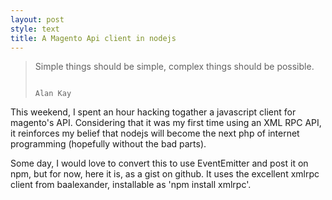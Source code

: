 ```yaml
---
layout: post
style: text
title: A Magento Api client in nodejs
---
```


> Simple things should be simple, complex things should be possible.
>
>																			Alan Kay

This weekend, I spent an hour hacking togather a javascript client for magento's API. Considering that it was my first time using an XML RPC API, it reinforces my belief that nodejs will become the next php of internet programming (hopefully without the bad parts). 

Some day, I would love to convert this to use EventEmitter and post it on npm, but for now, here it is, as a gist on github. It uses the excellent xmlrpc client from baalexander, installable as 'npm install xmlrpc'.

<script src="https://gist.github.com/1289509.js"> </script>
